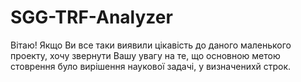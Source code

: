 SGG-TRF-Analyzer
================
Вітаю!
Якщо Ви все таки виявили цікавість до даного маленького проекту, хочу звернути Вашу увагу на те,
що основною метою стоврення було вирішення наукової задачі, у визначенихй строк.
